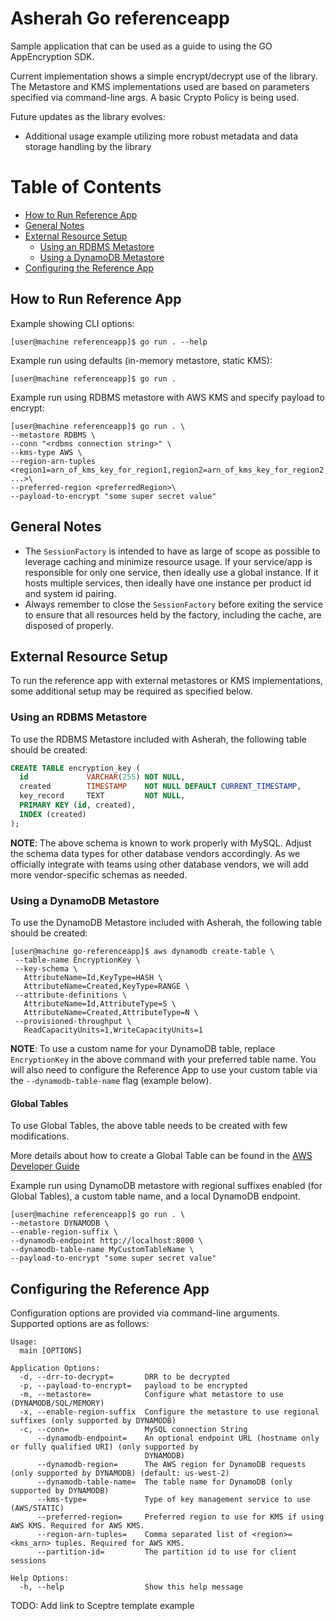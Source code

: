 # Asherah Go referenceapp

Sample application that can be used as a guide to using the GO AppEncryption SDK.

Current implementation shows a simple encrypt/decrypt use of the library. The Metastore and KMS implementations used are
based on parameters specified via command-line args. A basic Crypto Policy is being used.

Future updates as the library evolves:

- Additional usage example utilizing more robust metadata and data storage handling by the library

Table of Contents
=================

  * [How to Run Reference App](#how-to-run-reference-app)
  * [General Notes](#general-notes)
  * [External Resource Setup](#external-resource-setup)
    * [Using an RDBMS Metastore](#using-an-rdbms-metastore)
    * [Using a DynamoDB Metastore](#using-a-dynamodb-metastore)
  * [Configuring the Reference App](#configuring-the-reference-app)

## How to Run Reference App

Example showing CLI options:

```console
[user@machine referenceapp]$ go run . --help
```

Example run using defaults (in-memory metastore, static KMS):

```console
[user@machine referenceapp]$ go run .
 ```

Example run using RDBMS metastore with AWS KMS and specify payload to encrypt:

```console
[user@machine referenceapp]$ go run . \
--metastore RDBMS \
--conn "<rdbms connection string>" \
--kms-type AWS \
--region-arn-tuples <region1=arn_of_kms_key_for_region1,region2=arn_of_kms_key_for_region2, ...>\
--preferred-region <preferredRegion>\
--payload-to-encrypt "some super secret value"
 ```

## General Notes

- The `SessionFactory` is intended to have as large of scope as possible to leverage caching and minimize resource
usage. If your service/app is responsible for only one service, then ideally use a global instance. If it hosts multiple
services, then ideally have one instance per product id and system id pairing.
- Always remember to close the `SessionFactory` before exiting the service to ensure that all resources held by the
factory, including the cache, are disposed of properly.


## External Resource Setup
To run the reference app with external metastores or KMS implementations, some additional setup may be required as
specified below.

### Using an RDBMS Metastore

To use the RDBMS Metastore included with Asherah, the following table should be created:

``` sql
CREATE TABLE encryption_key (
  id             VARCHAR(255) NOT NULL,
  created        TIMESTAMP    NOT NULL DEFAULT CURRENT_TIMESTAMP,
  key_record     TEXT         NOT NULL,
  PRIMARY KEY (id, created),
  INDEX (created)
);

```
**NOTE**: The above schema is known to work properly with MySQL. Adjust the schema data types for other database vendors
accordingly. As we officially integrate with teams using other database vendors, we will add more vendor-specific
schemas as needed.

### Using a DynamoDB Metastore
To use the DynamoDB Metastore included with Asherah, the following table should be created:

``` console
[user@machine go-referenceapp]$ aws dynamodb create-table \
 --table-name EncryptionKey \
 --key-schema \
   AttributeName=Id,KeyType=HASH \
   AttributeName=Created,KeyType=RANGE \
 --attribute-definitions \
   AttributeName=Id,AttributeType=S \
   AttributeName=Created,AttributeType=N \
 --provisioned-throughput \
   ReadCapacityUnits=1,WriteCapacityUnits=1
```

**NOTE**: To use a custom name for your DynamoDB table, replace `EncryptionKey` in the above command with your preferred
table name. You will also need to configure the Reference App to use your custom table via the `--dynamodb-table-name`
flag (example below).

#### Global Tables

To use Global Tables, the above table needs to be created with few modifications.

More details about how to create a Global Table can be found in the [AWS Developer Guide](https://docs.aws.amazon.com/amazondynamodb/latest/developerguide/globaltables.tutorial.html)

Example run using DynamoDB metastore with regional suffixes enabled (for Global Tables), a custom table name, and a
local DynamoDB endpoint.

```console
[user@machine referenceapp]$ go run . \
--metastore DYNAMODB \
--enable-region-suffix \
--dynamodb-endpoint http://localhost:8000 \
--dynamodb-table-name MyCustomTableName \
--payload-to-encrypt "some super secret value"
 ```

## Configuring the Reference App
Configuration options are provided via command-line arguments. Supported options are as
follows:

```
Usage:
  main [OPTIONS]

Application Options:
  -d, --drr-to-decrypt=       DRR to be decrypted
  -p, --payload-to-encrypt=   payload to be encrypted
  -m, --metastore=            Configure what metastore to use (DYNAMODB/SQL/MEMORY)
  -x, --enable-region-suffix  Configure the metastore to use regional suffixes (only supported by DYNAMODB)
  -c, --conn=                 MySQL connection String
      --dynamodb-endpoint=    An optional endpoint URL (hostname only or fully qualified URI) (only supported by
                              DYNAMODB)
      --dynamodb-region=      The AWS region for DynamoDB requests (only supported by DYNAMODB) (default: us-west-2)
      --dynamodb-table-name=  The table name for DynamoDB (only supported by DYNAMODB)
      --kms-type=             Type of key management service to use (AWS/STATIC)
      --preferred-region=     Preferred region to use for KMS if using AWS KMS. Required for AWS KMS.
      --region-arn-tuples=    Comma separated list of <region>=<kms_arn> tuples. Required for AWS KMS.
      --partition-id=         The partition id to use for client sessions

Help Options:
  -h, --help                  Show this help message
```

TODO: Add link to Sceptre template example
